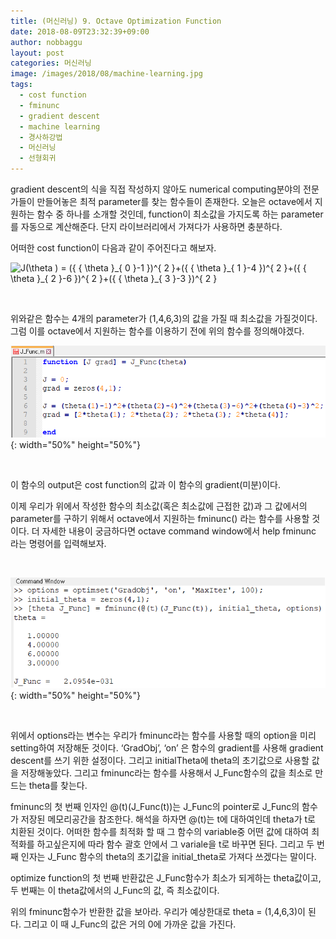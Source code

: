 ```yaml
---
title: (머신러닝) 9. Octave Optimization Function
date: 2018-08-09T23:32:39+09:00
author: nobbaggu
layout: post
categories: 머신러닝
image: /images/2018/08/machine-learning.jpg
tags:
  - cost function
  - fminunc
  - gradient descent
  - machine learning
  - 경사하강법
  - 머신러닝
  - 선형회귀
---
```

gradient descent의 식을 직접 작성하지 않아도 numerical computing분야의 전문가들이 만들어놓은 최적 parameter를 찾는 함수들이 존재한다. 오늘은 octave에서 지원하는 함수 중 하나를 소개할 것인데, function이 최소값을 가지도록 하는 parameter를 자동으로 계산해준다. 단지 라이브러리에서 가져다가 사용하면 충분하다.

어떠한 cost function이 다음과 같이 주어진다고 해보자.

<img src="https://latex.codecogs.com/gif.latex?J(\theta&space;)&space;=&space;({&space;{&space;\theta&space;}_{&space;0&space;}-1&space;})^{&space;2&space;}+({&space;{&space;\theta&space;}_{&space;1&space;}-4&space;})^{&space;2&space;}+({&space;{&space;\theta&space;}_{&space;2&space;}-6&space;})^{&space;2&space;}+({&space;{&space;\theta&space;}_{&space;3&space;}-3&space;})^{&space;2&space;}" alt="J(\theta ) = ({ { \theta }_{ 0 }-1 })^{ 2 }+({ { \theta }_{ 1 }-4 })^{ 2 }+({ { \theta }_{ 2 }-6 })^{ 2 }+({ { \theta }_{ 3 }-3 })^{ 2 }" align="absmiddle" /> 

&nbsp;

위와같은 함수는 4개의 parameter가 (1,4,6,3)의 값을 가질 때 최소값을 가질것이다. 그럼 이를 octave에서 지원하는 함수를 이용하기 전에 위의 함수를 정의해야겠다.

![image](/images/2018/08/no-name-13.png){: width="50%" height="50%"}

&nbsp;

이 함수의 output은 cost function의 값과 이 함수의 gradient(미분)이다.

이제 우리가 위에서 작성한 함수의 최소값(혹은 최소값에 근접한 값)과 그 값에서의 parameter를 구하기 위해서 octave에서 지원하는 fminunc() 라는 함수를 사용할 것이다. 더 자세한 내용이 궁금하다면 octave command window에서 help fminunc 라는 명령어를 입력해보자.

&nbsp;

![image](/images/2018/08/no-name-15.png){: width="50%" height="50%"}

&nbsp;

위에서 options라는 변수는 우리가 fminunc라는 함수를 사용할 때의 option을 미리 setting하여 저장해둔 것이다. &#8216;GradObj&#8217;, &#8216;on&#8217; 은 함수의 gradient를 사용해 gradient descent를 쓰기 위한 설정이다. 그리고 initialTheta에 theta의 초기값으로 사용할 값을 저장해놓았다. 그리고 fminunc라는 함수를 사용해서 J_Func함수의 값을 최소로 만드는 theta를 찾는다.

fminunc의 첫 번째 인자인 @(t)(J\_Func(t))는 J\_Func의 pointer로 J\_Func의 함수가 저장된 메모리공간을 참조한다. 해석을 하자면 @(t)는 t에 대하여인데 theta가 t로 치환된 것이다. 어떠한 함수를 최적화 할 때 그 함수의 variable중 어떤 값에 대하여 최적화를 하고싶은지에 따라 함수 괄호 안에서 그 variale을 t로 바꾸면 된다. 그리고 두 번째 인자는 J\_Func 함수의 theta의 초기값을 initial_theta로 가져다 쓰겠다는 말이다.

optimize function의 첫 번째 반환값은 J\_Func함수가 최소가 되게하는 theta값이고, 두 번째는 이 theta값에서의 J\_Func의 값, 즉 최소값이다.

위의 fminunc함수가 반환한 값을 보아라. 우리가 예상한대로 theta = (1,4,6,3)이 된다. 그리고 이 때 J_Func의 값은 거의 0에 가까운 값을 가진다.